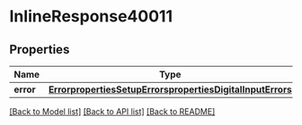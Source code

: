 # InlineResponse40011

## Properties
Name | Type | Description | Notes
------------ | ------------- | ------------- | -------------
**error** | [**ErrorpropertiesSetupErrorspropertiesDigitalInputErrors**](ErrorpropertiesSetupErrorspropertiesDigitalInputErrors.md) |  | [optional] 

[[Back to Model list]](../README.md#documentation-for-models) [[Back to API list]](../README.md#documentation-for-api-endpoints) [[Back to README]](../README.md)

